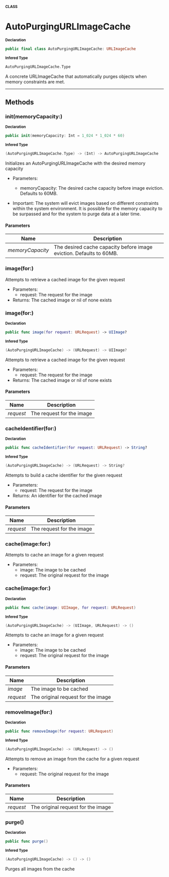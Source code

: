 <sub>**CLASS**</sub>
# AutoPurgingURLImageCache

<sub>**Declaration**</sub>
```swift
public final class AutoPurgingURLImageCache: URLImageCache
```

<sub>**Infered Type**</sub>
```swift
AutoPurgingURLImageCache.Type
```

A concrete URLImageCache that automatically purges objects
when memory constraints are met.

--------------------



## Methods
### init(memoryCapacity:)

<sub>**Declaration**</sub>
```swift
public init(memoryCapacity: Int = 1_024 * 1_024 * 60)
```

<sub>**Infered Type**</sub>
```swift
(AutoPurgingURLImageCache.Type) -> (Int) -> AutoPurgingURLImageCache
```

Initializes an AutoPurgingURLImageCache with the desired memory capacity

- Parameters:
    - memoryCapacity: The desired cache capacity before image eviction. Defaults to 60MB.

- Important: The system will evict images based on different constraints within the system environment.
It is possible for the memory capacity to be surpassed and for the system to purge data at a later time.

#### Parameters
| Name | Description |
| ---- | ----------- |
| *memoryCapacity* | The desired cache capacity before image eviction. Defaults to 60MB. |

### image(for:)





Attempts to retrieve a cached image for the given request

- Parameters:
    - request: The request for the image
- Returns: The cached image or nil of none exists



### image(for:)

<sub>**Declaration**</sub>
```swift
public func image(for request: URLRequest) -> UIImage?
```

<sub>**Infered Type**</sub>
```swift
(AutoPurgingURLImageCache) -> (URLRequest) -> UIImage?
```

Attempts to retrieve a cached image for the given request

- Parameters:
    - request: The request for the image
- Returns: The cached image or nil of none exists

#### Parameters
| Name | Description |
| ---- | ----------- |
| *request* | The request for the image |

### cacheIdentifier(for:)

<sub>**Declaration**</sub>
```swift
public func cacheIdentifier(for request: URLRequest) -> String?
```

<sub>**Infered Type**</sub>
```swift
(AutoPurgingURLImageCache) -> (URLRequest) -> String?
```

Attempts to build a cache identifier for the given request

- Parameters:
    - request: The request for the image
- Returns: An identifier for the cached image

#### Parameters
| Name | Description |
| ---- | ----------- |
| *request* | The request for the image |

### cache(image:for:)





Attempts to cache an image for a given request

- Parameters:
    - image: The image to be cached
    - request: The original request for the image



### cache(image:for:)

<sub>**Declaration**</sub>
```swift
public func cache(image: UIImage, for request: URLRequest)
```

<sub>**Infered Type**</sub>
```swift
(AutoPurgingURLImageCache) -> (UIImage, URLRequest) -> ()
```

Attempts to cache an image for a given request

- Parameters:
    - image: The image to be cached
    - request: The original request for the image

#### Parameters
| Name | Description |
| ---- | ----------- |
| *image* | The image to be cached |
| *request* | The original request for the image |

### removeImage(for:)

<sub>**Declaration**</sub>
```swift
public func removeImage(for request: URLRequest)
```

<sub>**Infered Type**</sub>
```swift
(AutoPurgingURLImageCache) -> (URLRequest) -> ()
```

Attempts to remove an image from the cache for a given request
- Parameters:
    - request: The original request for the image

#### Parameters
| Name | Description |
| ---- | ----------- |
| *request* | The original request for the image |

### purge()

<sub>**Declaration**</sub>
```swift
public func purge()
```

<sub>**Infered Type**</sub>
```swift
(AutoPurgingURLImageCache) -> () -> ()
```

Purges all images from the cache

